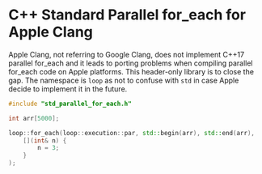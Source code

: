# C++ Standard Parallel for_each for Apple Clang

Apple Clang, not referring to Google Clang, does not implement C++17 parallel for_each and it leads to porting problems when compiling parallel for_each code on Apple platforms. This header-only library is to close the gap. The namespace is `loop` as not to confuse with `std` in case Apple decide to implement it in the future.

```Cpp
#include "std_parallel_for_each.h"

int arr[5000];

loop::for_each(loop::execution::par, std::begin(arr), std::end(arr), 
    [](int& n) { 
        n = 3; 
    }
);
```
